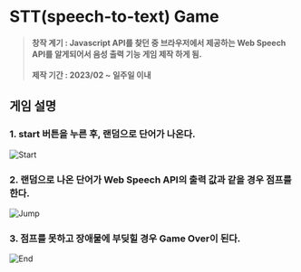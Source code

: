 # STT(speech-to-text) Game
> **창작 계기 : Javascript API를 찾던 중 브라우저에서 제공하는 Web Speech API를 알게되어서 음성 출력 기능 게임 제작 하게 됨.** <br/><br/> **제작 기간 : 2023/02 ~ 일주일 이내**

## 게임 설명

### 1. start 버튼을 누른 후, 랜덤으로 단어가 나온다.
![Start](https://user-images.githubusercontent.com/69450660/222075344-732d192d-5141-44a4-8cd0-da03cb4f8bc1.gif)

### 2. 랜덤으로 나온 단어가 Web Speech API의 출력 값과 같을 경우 점프를 한다.
![Jump](https://user-images.githubusercontent.com/69450660/222075356-1f4a0aa0-d671-430d-b288-09f40d910f49.gif)

### 3. 점프를 못하고 장애물에 부딪힐 경우 Game Over이 된다.
![End](https://user-images.githubusercontent.com/69450660/222075364-4879e253-423d-45cb-9422-d9d2da7f4839.gif)
